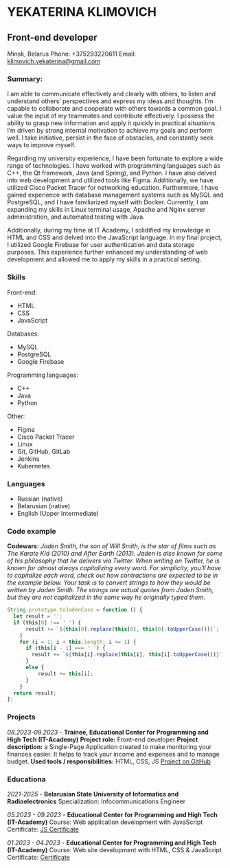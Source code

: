 # YEKATERINA KLIMOVICH
## Front-end developer
Minsk, Belarus
Phone: +375293220611
Email: klimovich.yekaterina@gmail.com
### Summary:
I am able to communicate effectively and clearly with others, 
to listen and understand others’ perspectives and express my ideas and thoughts.
I’m capable to collaborate and cooperate with others towards a common goal. I value the input of my teammates and contribute effectively.
I possess the ability to grasp new information and apply it quickly in practical situations.
I’m driven by strong internal motivation to achieve my goals and perform well. I take initiative, persist in the 
face of obstacles, and constantly seek ways to improve myself.

Regarding my university experience, I have been fortunate to explore a wide range of 
technologies. I have worked with programming languages such as C++, the Qt 
framework, Java (and Spring), and Python. I have also delved into web development and utilized tools 
like Figma. Additionally, we have utilized Cisco Packet Tracer for networking education. 
Furthermore, I have gained experience with database management systems such as 
MySQL and PostgreSQL, and I have familiarized myself with Docker. Currently, I am 
expanding my skills in Linux terminal usage, Apache and Nginx server administration, and 
automated testing with Java.

Additionally, during my time at IT Academy, I solidified my knowledge in HTML and CSS 
and delved into the JavaScript language. In my final project, I utilized Google Firebase for 
user authentication and data storage purposes. This experience further enhanced my 
understanding of web development and allowed me to apply my skills in a practical 
setting.
### Skills 
Front-end:
* HTML
* CSS
* JavaScript

Databases:
* MySQL
* PostgreSQL
* Google Firebase

Programming languages:
* C++
* Java
* Python

Other:
* Figma
* Cisco Packet Tracer
* Linux
* Git, GitHub, GitLab
* Jenkins
* Kubernetes

### Languages 
* Russian (native)
* Belarusian (native)
* English (Upper Intermediate)

### Code example
**Codewars**: *Jaden Smith, the son of Will Smith, is the star of films such as The Karate Kid (2010) and After Earth (2013). Jaden is also known for some of his philosophy that he delivers via Twitter. When writing on Twitter, he is known for almost always capitalizing every word. For simplicity, you'll have to capitalize each word, check out how contractions are expected to be in the example below.*
*Your task is to convert strings to how they would be written by Jaden Smith. The strings are actual quotes from Jaden Smith, but they are not capitalized in the same way he originally typed them.*
```javascript
String.prototype.toJadenCase = function () {
  let result = '';
  if (this[0] !== ' ') {
      result += `${this[0].replace(this[0], this[0].toUpperCase())}`;
    }
    for (i = 1; i < this.length; i += 1) {
      if (this[i - 1] === ' ') {
        result += `${this[i].replace(this[i], this[i].toUpperCase())}`;
      }
      else {
          result += this[i];
      }
    }
  return result;
};
```
### Projects
*08.2023-09.2023* - **Trainee, Educational Center for Programming and High Tech (IT-Academy)**
**Project role:** Front-end developer
**Project description:**  a Single-Page Application created to make monitoring your finances 
easier. It helps to track your income and expenses and to manage budget.
**Used tools / responsibilities:** HTML, CSS, JS
[Project on GitHub](https://github.com/hhheyahe/MoneyWise)

### Educationa
*2021-2025* - **Belarusian State University of Informatics and Radioelectronics**
Specialization: Infocommunications Engineer

*05.2023 - 09.2023* - **Educational Center for Programming and High Tech (IT-Academy)**
Course: Web application development with JavaScript
Certificate: [JS Certificate](https://github.com/hhheyahe/courses_certificates/blob/main/JS%20Certificate%20.pdf)

*01.2023 - 04.2023* - **Educational Center for Programming and High Tech (IT-Academy)**
Course: Web site development with HTML, CSS & JavaScript
Certificate: [Certificate](https://github.com/hhheyahe/courses_certificates/blob/main/certificate.pdf)